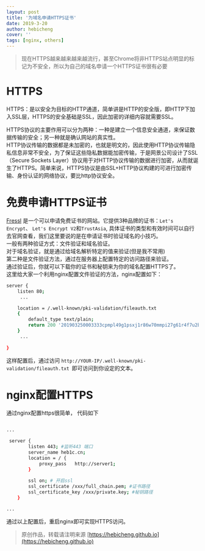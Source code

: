 ```yaml
---
layout: post
title: '为域名申请HTTPS证书'
date: 2019-3-20
author: hebicheng
cover: ''
tags: [nginx, others]
---
```


> 现在HTTPS越来越来越来越流行，甚至Chrome将非HTTPS站点明显的标记为不安全，所以为自己的域名申请一个HTTPS证书很有必要

# HTTPS
HTTPS：是以安全为目标的HTTP通道，简单讲是HTTP的安全版，即HTTP下加入SSL层，HTTPS的安全基础是SSL，因此加密的详细内容就需要SSL。

HTTPS协议的主要作用可以分为两种：一种是建立一个信息安全通道，来保证数据传输的安全；另一种就是确认网站的真实性。  
HTTP协议传输的数据都是未加密的，也就是明文的，因此使用HTTP协议传输隐私信息非常不安全，为了保证这些隐私数据能加密传输，于是网景公司设计了SSL（Secure Sockets Layer）协议用于对HTTP协议传输的数据进行加密，从而就诞生了HTTPS。简单来说，HTTPS协议是由SSL+HTTP协议构建的可进行加密传输、身份认证的网络协议，要比http协议安全。

# 免费申请HTTPS证书
[Fressl](https://freessl.org) 是一个可以申请免费证书的网站。它提供3种品牌的证书：`Let's Encrypt`、 `Let's Encrypt V2`和`TrustAsia`, 具体证书的类型和有效时间可以自行去官网查看，我们这里要说的是在申请证书时验证域名的小技巧。  
一般有两种验证方式：文件验证和域名验证。  
对于域名验证，就是通过给域名解析特定的值来验证(但是我不常用)  
第二种是文件验证方法，通过在服务器上配置特定的访问路径来验证。  
通过验证后，你就可以下载你的证书和秘钥来为你的域名配置HTTPS了。  
这里给大家一个利用nginx配置文件验证的方法，nginx配置如下：  

```sh
server {
    listen 80;
     ...

    location = /.well-known/pki-validation/fileauth.txt
    {
        default_type text/plain;
        return 200 '201903250003333cpmpl49g1psxj1r86w70mmpi27g61r4f7u2bthwedki0trwtx';
    }
     ...
    
}
```

这样配置后，通过访问 `http://YOUR-IP/.well-known/pki-validation/fileauth.txt `即可访问到你设定的文本。

# nginx配置HTTPS
通过nginx配置https很简单， 代码如下

```sh

...

 server {
        listen 443; #监听443 端口
        server_name heb1c.cn;
        location = / {
            proxy_pass   http://server1;
        }
   
        ssl on; # 开启ssl
        ssl_certificate /xxx/full_chain.pem; #证书路径
        ssl_certificate_key /xxx/private.key; #秘钥路径    
    }

...

```

通过以上配置后，重启nginx即可实现HTTPS访问。


> 原创作品，转载请注明来源 [https://hebicheng.github.io](https://hebicheng.github.io)  
